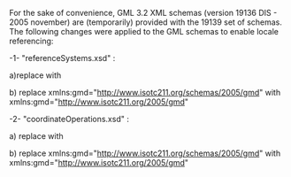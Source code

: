 For the sake of convenience, GML 3.2 XML schemas (version 19136 DIS - 2005 november) are (temporarily) provided with the 19139 set of schemas. The following changes were applied to the GML schemas to enable locale referencing:

-1- "referenceSystems.xsd" :

a)replace
   <import namespace="http://www.isotc211.org/schemas/2005/gmd" schemaLocation="../iso19139/gmd/gmd.xsd"/>
with
   <import namespace="http://www.isotc211.org/2005/gmd" schemaLocation="../gmd/gmd.xsd"/>

b) replace
   xmlns:gmd="http://www.isotc211.org/schemas/2005/gmd"
with
   xmlns:gmd="http://www.isotc211.org/2005/gmd"

-2- "coordinateOperations.xsd" :

a) replace
   <import namespace="http://www.isotc211.org/schemas/2005/gmd" schemaLocation="../iso19139/gmd/gmd.xsd"/>
with
   <import namespace="http://www.isotc211.org/2005/gmd" schemaLocation="../gmd/gmd.xsd"/>

b) replace
   xmlns:gmd="http://www.isotc211.org/schemas/2005/gmd"
with
   xmlns:gmd="http://www.isotc211.org/2005/gmd"